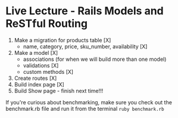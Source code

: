 # Live Lecture - Rails Models and ReSTful Routing

1. Make a migration for products table [X]
    - name, category, price, sku_number, availability [X]
2. Make a model  [X]
    - associations (for when we will build more than one model)
    - validations  [X]
    - custom methods [X]
3. Create routes [X]
4. Build index page [X]
5. Build Show page - finish next time!!!

If you're curious about benchmarking, make sure you check out the benchmark.rb file and run it from the terminal `ruby benchmark.rb`